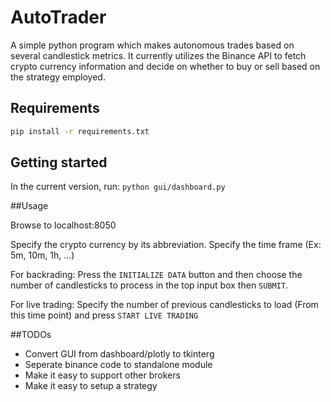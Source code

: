 # AutoTrader

A simple python program which makes autonomous trades based on several candlestick metrics.
It currently utilizes the Binance API to fetch crypto currency information and decide on whether to buy or sell based on the strategy employed.


## Requirements
```bash
pip install -r requirements.txt
```
## Getting started
In the current version, run: `python gui/dashboard.py`

##Usage

Browse to localhost:8050

Specify the crypto currency by its abbreviation.
Specify the time frame (Ex: 5m, 10m, 1h, ...)

For backrading: Press the `INITIALIZE DATA` button and then choose the number of candlesticks to process in the top input box then `SUBMIT`.

For live trading: Specify the number of previous candlesticks to load (From this time point) and press `START LIVE TRADING`

##TODOs

* Convert GUI from dashboard/plotly to tkinterg
* Seperate binance code to standalone module
* Make it easy to support other brokers
* Make it easy to setup a strategy
